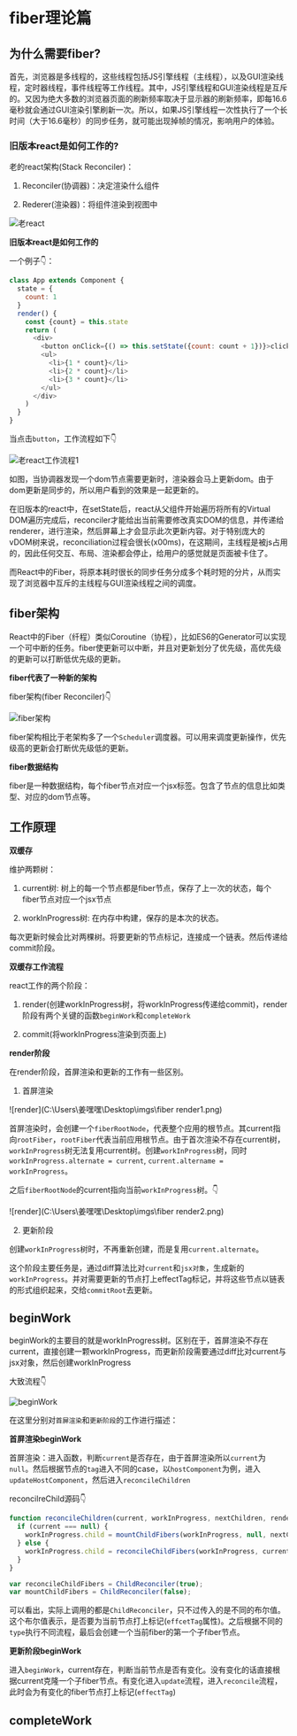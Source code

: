 # fiber理论篇

## 为什么需要fiber?

首先，浏览器是多线程的，这些线程包括JS引擎线程（主线程），以及GUI渲染线程，定时器线程，事件线程等工作线程。其中，JS引擎线程和GUI渲染线程是互斥的。又因为绝大多数的浏览器页面的刷新频率取决于显示器的刷新频率，即每16.6毫秒就会通过GUI渲染引擎刷新一次。所以，如果JS引擎线程一次性执行了一个长时间（大于16.6毫秒）的同步任务，就可能出现掉帧的情况，影响用户的体验。

### 旧版本react是如何工作的?

老的react架构(Stack Reconciler)：

1. Reconciler(协调器)：决定渲染什么组件

2. Rederer(渲染器)：将组件渲染到视图中

![老react](C:\Users\姜嘿嘿\Desktop\imgs\老react.png)

**旧版本react是如何工作的**

一个例子👇：

```js
class App extends Component {
  state = {
    count: 1
  }
  render() {
    const {count} = this.state
    return (
      <div>
        <button onClick={() => this.setState({count: count + 1})}>click me</button>
        <ul>
          <li>{1 * count}</li>
          <li>{2 * count}</li>
          <li>{3 * count}</li>
        </ul>
      </div>
    )
  }
}
```

当点击`button`，工作流程如下👇

![老react工作流程1](C:\Users\姜嘿嘿\Desktop\imgs\老react工作流程1.png)

如图，当协调器发现一个dom节点需要更新时，渲染器会马上更新dom。由于dom更新是同步的，所以用户看到的效果是一起更新的。

在旧版本的react中，在setState后，react从父组件开始遍历将所有的Virtual DOM遍历完成后，reconciler才能给出当前需要修改真实DOM的信息，并传递给renderer，进行渲染，然后屏幕上才会显示此次更新内容。对于特别庞大的vDOM树来说，reconciliation过程会很长(x00ms)，在这期间，主线程是被js占用的，因此任何交互、布局、渲染都会停止，给用户的感觉就是页面被卡住了。

而React中的Fiber，将原本耗时很长的同步任务分成多个耗时短的分片，从而实现了浏览器中互斥的主线程与GUI渲染线程之间的调度。

## fiber架构

React中的Fiber（纤程）类似Coroutine（协程），比如ES6的Generator可以实现一个可中断的任务。fiber使更新可以中断，并且对更新划分了优先级，高优先级的更新可以打断低优先级的更新。

**fiber代表了一种新的架构**

fiber架构(fiber Reconciler)👇

![fiber架构](C:\Users\姜嘿嘿\Desktop\imgs\fiber架构.png)

fiber架构相比于老架构多了一个`Scheduler`调度器。可以用来调度更新操作，优先级高的更新会打断优先级低的更新。

**fiber数据结构**

fiber是一种数据结构，每个fiber节点对应一个jsx标签。包含了节点的信息比如类型、对应的dom节点等。

## 工作原理

**双缓存**

维护两颗树：

1. current树: 树上的每一个节点都是fiber节点，保存了上一次的状态，每个fiber节点对应一个jsx节点

2. workInProgress树: 在内存中构建，保存的是本次的状态。

每次更新时候会比对两棵树。将要更新的节点标记，连接成一个链表。然后传递给commit阶段。

**双缓存工作流程**

react工作的两个阶段：

1. render(创建workInProgress树，将workInProgress传递给commit)，render阶段有两个关键的函数`beginWork`和`completeWork`

2. commit(将workInProgress渲染到页面上)

**render阶段**

在render阶段，首屏渲染和更新的工作有一些区别。

1. 首屏渲染

![render](C:\Users\姜嘿嘿\Desktop\imgs\fiber render1.png)

首屏渲染时，会创建一个`fiberRootNode`，代表整个应用的根节点。其current指向`rootFiber`，`rootFiber`代表当前应用根节点。由于首次渲染不存在current树，`workInProgress`树无法复用current树。创建`workInProgress`树，同时`workInProgress.alternate = current`, `current.altername = workInProgress`。

之后`fiberRootNode`的current指向当前`workInProgress`树。👇

![render](C:\Users\姜嘿嘿\Desktop\imgs\fiber render2.png)

2. 更新阶段

创建`workInProgress`树时，不再重新创建，而是复用`current.alternate`。

这个阶段主要任务是，通过diff算法比对`current`和`jsx对象`，生成新的`workInProgress`。并对需要更新的节点打上effectTag标记，并将这些节点以链表的形式组织起来，交给`commitRoot`去更新。

## beginWork

beginWork的主要目的就是workInProgress树。区别在于，首屏渲染不存在current，直接创建一颗workInProgress，而更新阶段需要通过diff比对current与jsx对象，然后创建workInProgress

大致流程👇

![beginWork](C:\Users\姜嘿嘿\Desktop\imgs\beginWork.png)

在这里分别对`首屏渲染`和`更新阶段`的工作进行描述：

**首屏渲染beginWork**

首屏渲染：进入函数，判断`current`是否存在，由于首屏渲染所以`current`为`null`。然后根据节点的`tag`进入不同的case，以`hostComponent`为例，进入`updateHostComponent`，然后进入`reconcileChildren`

reconcilreChild源码👇

```js
function reconcileChildren(current, workInProgress, nextChildren, renderLanes) {
  if (current === null) {
    workInProgress.child = mountChildFibers(workInProgress, null, nextChildren, renderLanes);
  } else {
    workInProgress.child = reconcileChildFibers(workInProgress, current.child, nextChildren, renderLanes);
  }
}

var reconcileChildFibers = ChildReconciler(true);
var mountChildFibers = ChildReconciler(false);
```

可以看出，实际上调用的都是`ChildReconciler`，只不过传入的是不同的布尔值。这个布尔值表示，是否要为当前节点打上标记(`effcetTag`属性)。之后根据不同的`type`执行不同流程，最后会创建一个当前fiber的第一个子fiber节点。

**更新阶段beginWork**

进入`beginWork`，current存在，判断当前节点是否有变化。没有变化的话直接根据current克隆一个子fiber节点。有变化进入`update`流程，进入`reconcile`流程，此时会为有变化的fiber节点打上标记(`effectTag`)

## completeWork

```js
```
